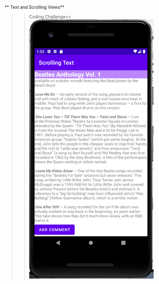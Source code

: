 ** Text and Scrolling Views**
>> Coding Challenge<<
![Mobile Application Screenshot](Screenshot/button.PNG)